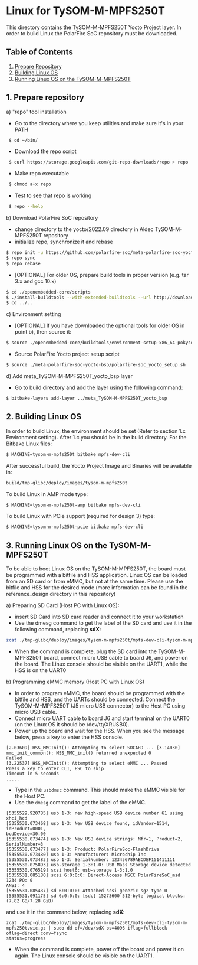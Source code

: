 # Linux for TySOM-M-MPFS250T
This directory contains the TySOM-M-MPFS250T Yocto Project layer. In order to build Linux the PolarFire SoC repository must be downloaded.

## Table of Contents
1. [Prepare Repository](#prepare_repo)
2. [Building Linux OS](#building_linux)
3. [Running Linux OS on the TySOM-M-MPFS250T](#running_linux)

## 1. Prepare repository <a name="prepare_repo"/>
a) "repo" tool installation
- Go to the directory where you keep utilities and make sure it's in your PATH
```bash
 $ cd ~/bin/
```
- Download the repo script
```bash
 $ curl https://storage.googleapis.com/git-repo-downloads/repo > repo
```
- Make repo executable
```bash
 $ chmod a+x repo
```
- Test to see that repo is working
```bash
 $ repo --help
```

b) Download PolarFire SoC repository
- change directory to the yocto/2022.09 directory in Aldec TySOM-M-MPFS250T repository
- initialize repo, synchronize it and rebase
```bash
$ repo init -u https://github.com/polarfire-soc/meta-polarfire-soc-yocto-bsp.git -b 2022.09 -m tools/manifests/riscv-yocto.xml
$ repo sync
$ repo rebase
```
- [OPTIONAL] For older OS, prepare build tools in proper version (e.g. tar 3.x and gcc 10.x)
```bash
$ cd ./openembedded-core/scripts
$ ./install-buildtools --with-extended-buildtools --url http://downloads.yoctoproject.org/releases/yocto/yocto-3.0.2/
$ cd ../..
```

c) Environment setting
- [OPTIONAL] If you have downloaded the optional tools for older OS in point b), then source it:
```bash
$ source ./openembedded-core/buildtools/environment-setup-x86_64-pokysdk-linux
```
- Source PolarFire Yocto project setup script
```bash
$ source ./meta-polarfire-soc-yocto-bsp/polarfire-soc_yocto_setup.sh
```

d) Add meta_TySOM-M-MPFS250T_yocto_bsp layer
- Go to build directory and add the layer using the following command:
```bash
$ bitbake-layers add-layer ../meta_TySOM-M-MPFS250T_yocto_bsp
```

## 2. Building Linux OS <a name="building_linux"/>
In order to build Linux, the environment should be set (Refer to section 1.c Environment setting). After 1.c you should be in the build directory. For the Bitbake Linux files:
```bash
$ MACHINE=tysom-m-mpfs250t bitbake mpfs-dev-cli
```
After successful build, the Yocto Project Image and Binaries will be available in:
```bash
build/tmp-glibc/deploy/images/tysom-m-mpfs250t
```
To build Linux in AMP mode type:
```bash
$ MACHINE=tysom-m-mpfs250t-amp bitbake mpfs-dev-cli
```
To build Linux with PCIe support (required for design 3) type:
```bash
$ MACHINE=tysom-m-mpfs250t-pcie bitbake mpfs-dev-cli
```

## 3. Running Linux OS on the TySOM-M-MPFS250T <a name="running_linux"/>
To be able to boot Linux OS on the TySOM-M-MPFS250T, the board must be programmed with a bitfile and HSS application. Linux OS can be loaded from an SD card or from eMMC, but not at the same time. Please use the bitfile and HSS for the desired mode (more information can be found in the reference_design directory in this repository)

a) Preparing SD Card  (Host PC with Linux OS):
- insert SD Card into SD card reader and connect it to your workstation
- Use the dmesg command to get the label of the SD card and use it in the following command, replacing **sdX**:
```bash
zcat ./tmp-glibc/deploy/images/tysom-m-mpfs250t/mpfs-dev-cli-tysom-m-mpfs250t.wic.gz | sudo dd of=/dev/sdX bs=4M iflag=fullblock oflag=direct conv=fsync status=progress
```
- When the command is complete, plug the SD card into the TySOM-M-MPFS250T board, connect micro USB cable to board J6, and power on the board. The Linux console should be visible on the UART1, while the HSS is on the UART0

b) Programming eMMC memory (Host PC with Linux OS)
- In order to program eMMC, the board should be programmed with the bitfile and HSS, and the UARTs should be connected.
Connect the TySOM-M-MPFS250T (J5 micro USB connector) to the Host PC using micro USB
cable.
- Connect micro UART cable to board J6 and start terminal on the UART0 (on the Linux OS it
should be /dev/ttyXRUSB0).
- Power up the board and wait for the HSS. When you see the message below, press a key to
enter the HSS console.
```
[2.03609] HSS_MMCInit(): Attempting to select SDCARD ... [3.14030]
mmc_init_common(): MSS_MMC_init() returned unexpected 0
Failed
[3.22537] HSS_MMCInit(): Attempting to select eMMC ... Passed
Press a key to enter CLI, ESC to skip
Timeout in 5 seconds
.....
```
- Type in the `usbdmsc` command. This should make the eMMC visible for the Host PC.
- Use the `dmesg` command to get the label of the eMMC.
```
[5355529.920785] usb 1-3: new high-speed USB device number 61 using xhci_hcd
[5355530.073468] usb 1-3: New USB device found, idVendor=1514, idProduct=0001,
bcdDevice=30.00
[5355530.073474] usb 1-3: New USB device strings: Mfr=1, Product=2, SerialNumber=3
[5355530.073477] usb 1-3: Product: PolarFireSoc-FlashDrive
[5355530.073480] usb 1-3: Manufacturer: Microchip Inc
[5355530.073483] usb 1-3: SerialNumber: 123456789ABCDEF151411111
[5355530.075893] usb-storage 1-3:1.0: USB Mass Storage device detected
[5355530.076519] scsi host6: usb-storage 1-3:1.0
[5355531.085180] scsi 6:0:0:0: Direct-Access MSCC PolarFireSoC_msd 1234 PQ: 0
ANSI: 4
[5355531.085437] sd 6:0:0:0: Attached scsi generic sg2 type 0
[5355531.091175] sd 6:0:0:0: [sdc] 15273600 512-byte logical blocks: (7.82 GB/7.28 GiB)
```
and use it in the command below, replacing **sdX**:
```
zcat ./tmp-glibc/deploy/images/tysom-m-mpfs250t/mpfs-dev-cli-tysom-m-
mpfs250t.wic.gz | sudo dd of=/dev/sdX bs=4096 iflag=fullblock oflag=direct conv=fsync
status=progress
```
- When the command is complete, power off the board and power it on again. The Linux
console should be visible on the UART1.
